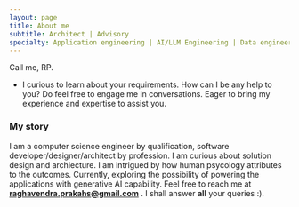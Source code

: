 ```yaml
---
layout: page
title: About me
subtitle: Architect | Advisory
specialty: Application engineering | AI/LLM Engineering | Data engineering | AI Governance | Open source solutions
---
```


Call me, RP.
- I curious to learn about your requirements. How can I be any help to you?
  Do feel free to engage me in conversations. Eager to bring my experience and expertise to assist you.

### My story

I am a computer science engineer by qualification, software developer/designer/architect by profession. I am curious about solution design and archiecture. I am intrigued by how human psycology attributes to the outcomes. Currently, exploring the possibility of powering the applications with generative AI capability.
Feel free to reach me at **raghavendra.prakahs@gmail.com** . I shall answer **all** your queries :).
